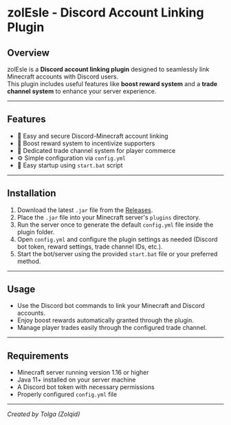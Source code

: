# zolEsle - Discord Account Linking Plugin

## Overview

zolEsle is a **Discord account linking plugin** designed to seamlessly link Minecraft accounts with Discord users.  
This plugin includes useful features like **boost reward system** and a **trade channel system** to enhance your server experience.

---

## Features

- 🔗 Easy and secure Discord-Minecraft account linking  
- 🎁 Boost reward system to incentivize supporters  
- 🔄 Dedicated trade channel system for player commerce  
- ⚙️ Simple configuration via `config.yml`  
- 🚀 Easy startup using `start.bat` script

---

## Installation

1. Download the latest `.jar` file from the [Releases](https://github.com/Zolqid/zolEsle/releases).  
2. Place the `.jar` file into your Minecraft server's `plugins` directory.  
3. Run the server once to generate the default `config.yml` file inside the plugin folder.  
4. Open `config.yml` and configure the plugin settings as needed (Discord bot token, reward settings, trade channel IDs, etc.).  
5. Start the bot/server using the provided `start.bat` file or your preferred method.

---

## Usage

- Use the Discord bot commands to link your Minecraft and Discord accounts.  
- Enjoy boost rewards automatically granted through the plugin.  
- Manage player trades easily through the configured trade channel.

---

## Requirements

- Minecraft server running version 1.16 or higher  
- Java 11+ installed on your server machine  
- A Discord bot token with necessary permissions  
- Properly configured `config.yml` file

---

*Created by Tolga (Zolqid)*
